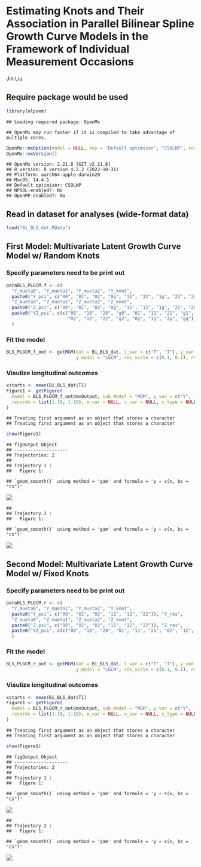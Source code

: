 Estimating Knots and Their Association in Parallel Bilinear Spline
Growth Curve Models in the Framework of Individual Measurement Occasions
================
Jin Liu

## Require package would be used

``` r
library(nlpsem)
```

    ## Loading required package: OpenMx

    ## OpenMx may run faster if it is compiled to take advantage of multiple cores.

``` r
OpenMx::mxOption(model = NULL, key = "Default optimizer", "CSOLNP", reset = FALSE)
OpenMx::mxVersion()
```

    ## OpenMx version: 2.21.8 [GIT v2.21.8]
    ## R version: R version 4.2.2 (2022-10-31)
    ## Platform: aarch64-apple-darwin20 
    ## MacOS: 14.4.1
    ## Default optimizer: CSOLNP
    ## NPSOL-enabled?: No
    ## OpenMP-enabled?: No

## Read in dataset for analyses (wide-format data)

``` r
load("Bi_BLS_dat.RData")
```

## First Model: Multivariate Latent Growth Curve Model w/ Random Knots

### Specify parameters need to be print out

``` r
paraBLS_PLGCM.f <- c(
  "Y_mueta0", "Y_mueta1", "Y_mueta2", "Y_knot",
  paste0("Y_psi", c("00", "01", "02", "0g", "11", "12", "1g", "22", "2g", "gg")), "Y_res",
  "Z_mueta0", "Z_mueta1", "Z_mueta2", "Z_knot",
  paste0("Z_psi", c("00", "01", "02", "0g", "11", "12", "1g", "22", "2g", "gg")), "Z_res",
  paste0("YZ_psi", c(c("00", "10", "20", "g0", "01", "11", "21", "g1",
                       "02", "12", "22", "g2", "0g", "1g", "2g", "gg"))),"YZ_res"
  )
```

### Fit the model

``` r
BLS_PLGCM_f_out <- getMGM(dat = Bi_BLS_dat, t_var = c("T", "T"), y_var = c("Y", "Z"), curveFun = "BLS", intrinsic = TRUE, records = list(1:10, 1:10), 
                          y_model = "LGCM", res_scale = c(0.1, 0.1), res_cor = 0.3, paramOut = TRUE, names = paraBLS_PLGCM.f)
```

### Visulize longitudinal outcomes

``` r
xstarts <- mean(Bi_BLS_dat$T1)
Figure1 <- getFigure(
  model = BLS_PLGCM_f_out@mxOutput, sub_Model = "MGM", y_var = c("Y", "Z"), curveFun = "BLS", y_model = "LGCM", t_var = c("T", "T"), 
  records = list(1:10, 1:10), m_var = NULL, x_var = NULL, x_type = NULL, xstarts = xstarts, xlab = c("Time", "Time"), outcome = c("OutcomeY", "OutcomeZ")
)
```

    ## Treating first argument as an object that stores a character
    ## Treating first argument as an object that stores a character

``` r
show(Figure1)
```

    ## figOutput Object
    ## --------------------
    ## Trajectories: 2 
    ## 
    ## Trajectory 1 :
    ##   Figure 1:

    ## `geom_smooth()` using method = 'gam' and formula = 'y ~ s(x, bs = "cs")'

![](OpenMx_demo_files/figure-gfm/unnamed-chunk-5-1.png)<!-- -->

    ## 
    ## Trajectory 2 :
    ##   Figure 1:

    ## `geom_smooth()` using method = 'gam' and formula = 'y ~ s(x, bs = "cs")'

![](OpenMx_demo_files/figure-gfm/unnamed-chunk-5-2.png)<!-- -->

## Second Model: Multivariate Latent Growth Curve Model w/ Fixed Knots

### Specify parameters need to be print out

``` r
paraBLS_PLGCM.r <- c(
  "Y_mueta0", "Y_mueta1", "Y_mueta2", "Y_knot",
  paste0("Y_psi", c("00", "01", "02", "11", "12", "22")), "Y_res",
  "Z_mueta0", "Z_mueta1", "Z_mueta2", "Z_knot",
  paste0("Z_psi", c("00", "01", "02", "11", "12", "22")), "Z_res",
  paste0("YZ_psi", c(c("00", "10", "20", "01", "11", "21", "02", "12", "22"))),"YZ_res"
  )
```

### Fit the model

``` r
BLS_PLGCM_r_out <- getMGM(dat = Bi_BLS_dat, t_var = c("T", "T"), y_var = c("Y", "Z"), curveFun = "BLS", intrinsic = FALSE, records = list(1:10, 1:10), 
                          y_model = "LGCM", res_scale = c(0.1, 0.1), res_cor = 0.3, paramOut = TRUE, names = paraBLS_PLGCM.r)
```

### Visulize longitudinal outcomes

``` r
xstarts <- mean(Bi_BLS_dat$T1)
Figure1 <- getFigure(
  model = BLS_PLGCM_r_out@mxOutput, sub_Model = "MGM", y_var = c("Y", "Z"), curveFun = "BLS", y_model = "LGCM", t_var = c("T", "T"), 
  records = list(1:10, 1:10), m_var = NULL, x_var = NULL, x_type = NULL, xstarts = xstarts, xlab = c("Time", "Time"), outcome = c("OutcomeY", "OutcomeZ")
)
```

    ## Treating first argument as an object that stores a character
    ## Treating first argument as an object that stores a character

``` r
show(Figure1)
```

    ## figOutput Object
    ## --------------------
    ## Trajectories: 2 
    ## 
    ## Trajectory 1 :
    ##   Figure 1:

    ## `geom_smooth()` using method = 'gam' and formula = 'y ~ s(x, bs = "cs")'

![](OpenMx_demo_files/figure-gfm/unnamed-chunk-8-1.png)<!-- -->

    ## 
    ## Trajectory 2 :
    ##   Figure 1:

    ## `geom_smooth()` using method = 'gam' and formula = 'y ~ s(x, bs = "cs")'

![](OpenMx_demo_files/figure-gfm/unnamed-chunk-8-2.png)<!-- -->
